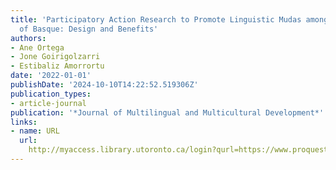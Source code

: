 ```yaml
---
title: 'Participatory Action Research to Promote Linguistic Mudas among New Speakers
  of Basque: Design and Benefits'
authors:
- Ane Ortega
- Jone Goirigolzarri
- Estibaliz Amorrortu
date: '2022-01-01'
publishDate: '2024-10-10T14:22:52.519306Z'
publication_types:
- article-journal
publication: '*Journal of Multilingual and Multicultural Development*'
links:
- name: URL
  url: 
    http://myaccess.library.utoronto.ca/login?qurl=https://www.proquest.com/docview/2661117322?accountid=14771&bdid=38382&_bd=BuXcb2ZdTNBaOxMnlW0jfm%2Byzi8%3D
---
```

